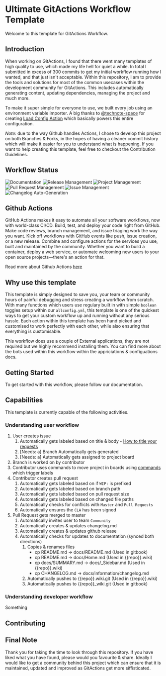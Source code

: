 # Ultimate GitActions Workflow Template

Welcome to this template for GitActions Workflow.

## Introduction

When working on GitActions, I found that there went many templates of high quality to use, which made my life hell for quiet a while. In total I submitted in excess of 300 commits to get my initial workflow running how I wanted, and that just isn't acceptable. Within this repository, I am to provide the tools and solutions for most of the common usecases within the development community for GitActions. This includes automatically generating content, updating dependencies, managing the project and much more.

To make it super simple for everyone to use, we built every job using an environment variable importer. A big thanks to [@technote-space](https://github.com/technote-space) for creating [Load Config Action](https://github.com/technote-space/load-config-action) which basically powers this entire configuration.

*Note:* due to the way Github handles Actions, I chose to develop this project on both Branches & Forks, in the hopes of having a cleaner commit history which will make it easier for you to understand what is happening. If you want to help creating this template, feel free to checkout the Contribution Guidelines.  

## Workflow Status

![Documentation](https://github.com/TGTGamer/.github/workflows/Documentation/badge.svg)
![Release Management](https://github.com/TGTGamer/.github/workflows/Release%20Management/badge.svg)
![Project Management](https://github.com/TGTGamer/.github/workflows/Project%20Management/badge.svg)
![Pull Request Management](https://github.com/TGTGamer/.github/workflows/Pull%20Request%20Management/badge.svg)
![Issue Management](https://github.com/TGTGamer/.github/workflows/Issue%20Management/badge.svg)
![Changelog Auto-Generation](https://github.com/TGTGamer/.github/workflows/Changelog%20Auto-Generation/badge.svg)

## Github Actions

GitHub Actions makes it easy to automate all your software workflows, now with world-class CI/CD. Build, test, and deploy your code right from GitHub. Make code reviews, branch management, and issue triaging work the way you want. Kick off workflows with GitHub events like push, issue creation, or a new release. Combine and configure actions for the services you use, built and maintained by the community. Whether you want to build a container, deploy a web service, or automate welcoming new users to your open source projects—there's an action for that.

Read more about Github Actions [here](https://github.com/features/actions)

## Why use this template

This template is simply designed to save you, your team or community hours of painful debugging and stress creating a workflow from scratch. With many functions which users use regulary built in with simple `boolean` toggles setup within our `allconfig.yml`, this template is one of the quickest ways to get your custom workflow up and running without any serious hassle. Each action within this template has been hand picked and customised to work perfectly with each other, while also ensuring that everything is customisable. 

This workflow does use a couple of External applications, they are not required but we highly recommend installing them. You can find more about the bots used within this workflow within the appriciations & configuations docs.  

## Getting Started

To get started with this workflow, please follow our documentation.

## Capabilities

This template is currently capable of the following activities.

<!-- Move to another page -->
### Understanding user workflow

1. User creates issue
   1. Automatically gets labeled based on title & body - [How to title your requests]()
   2. [Needs: a] Branch Automatically gets generated
   3. [Needs: a] Automatically gets assigned to project board
2. Branch is worked on by contributor
3. Contributor uses commands to move project in boards using [commands]() which trigger labels
4. Contributor creates pull request
   1. Automatically gets labeled based on if `WIP:` is prefixed
   2. Automatically gets labeled based on branch path
   3. Automatically gets labeled based on pull request size
   4. Automatically gets labeled based on changed file paths
   5. Automatically checks for conflicts with `Master` and `Pull Requests`
   6. Automatically ensures the `CLA` has been signed
5. Pull Request gets merged to master
   1. Automatically invites user to team `Community`
   2. Automatically creates & updates changelog.md
   3. Automatically creates & updates github release
   4. Automatically checks for updates to documentation (synced both directions)
      1. Copies & renames files
         - cp README.md -> docs/README.md (Used in gitbook)
         - cp README.md -> docs/Home.md (Used in {{repo}}.wiki)
         - cp docs/SUMMARY.md -> docs/_Sidebar.md (Used in {{repo}}.wiki)
         - cp CHANGELOG.md -> docs/information/changelog.md
      2. Automatically pushes to {{repo}}.wiki.git (Used in {{repo}}.wiki)
      3. Automatically pushes to {{repo}}_wiki.git (Used in gitbook)

### Understanding developer workflow

Something

## Contributing

## Final Note

Thank you for taking the time to look through this repository. If you have liked what you have found, please would you favourite & share. Ideally I would like to get a community behind this project which can ensure that it is maintained, updated and improved as GitActions get more siffisticated.
